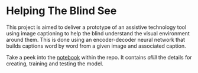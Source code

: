 # Helping The Blind See

This project is aimed to deliver a prototype of an assistive technology tool using image captioning to help the blind understand the visual environment around them. This is done using an encoder-decoder neural network that builds captions word by word from a given image and associated caption.

Take a peek into the [notebook](https://github.com/unnamedplay-r/image-captioning/blob/master/image_captioning_model.ipynb) within the repo. It contains _alllll_ the details for creating, training and testing the model.
